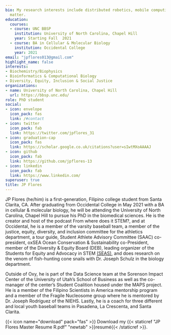 ```yaml
---
bio: My research interests include distributed robotics, mobile computing and programmable
  matter.
education:
  courses:
  - course: UNC BBSP
    institution: University of North Carolina, Chapel Hill
    year: Starting Fall  2021
  - course: BA in Cellular & Molecular Biology
    institution: Occidental College
    year: 2021
email: "jpflores013@gmail.com"
highlight_name: false
interests:
- Biochemistry/Biophysics
- Bioinformatics & Computational Biology 
- Diversity, Equity, Inclusion & Social Justice
organizations:
- name: University of North Carolina, Chapel Hill
  url: https://bbsp.unc.edu/
role: PhD student
social:
- icon: envelope
  icon_pack: fas
  link: /#contact
- icon: twitter
  icon_pack: fab
  link: https://twitter.com/jpflores_31
- icon: graduation-cap
  icon_pack: fas
  link: https://scholar.google.co.uk/citations?user=sIwtMXoAAAAJ
- icon: github
  icon_pack: fab
  link: https://github.com/jpflores-13
- icon: linkedin
  icon_pack: fab
  link: https://www.linkedin.com/
superuser: true
title: JP Flores
---
```


JP Flores (he/him) is a first-generation, Filipino college student from Santa Clarita, CA. After graduating from Occidental College in May 2021 with a BA in cellular & molecular biology, he will be attending the University of North Carolina, Chapel Hill to pursue his PhD in the biomedical sciences. He is the creator and host of the podcast From where does it STEM?, and at Occidental, he is a member of the varsity baseball team, a member of the justice, equity, diversity, and inclusion committee for the athletics department, a tour guide, Student Athlete Advisory Committee (SAAC) co-president, oxSEA Ocean Conservation & Sustainability co-President, member of the Diversity & Equity Board (DEB), leading organizer of the Students for Equity and Advocacy in STEM [(SEAS)](http://oxyseas.rbind.io/), and does research on the venom of fish-hunting cone snails with Dr. Joseph Schulz in the biology department. 


Outside of Oxy, he is part of the Data Science team at the Sorenson Impact Center of the University of Utah’s School of Business as well as the co-manager of the center’s Student Coalition housed under the MAPS project. He is a member of the Filipino Scientists in America mentorship program and a member of the Fragile Nucleosome group where he is mentored by Dr. Joseph Rodríguez of the NIEHS. Lastly, he is a coach for three different and local youth baseball teams in Pasadena, La Crescenta, and Santa Clarita. 

{{< icon name="download" pack="fas" >}} Download my {{< staticref "JP Flores Master Resume R.pdf" "newtab" >}}resumé{{< /staticref >}}.
